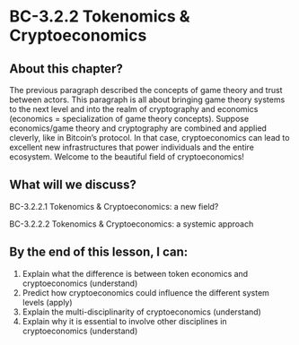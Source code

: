 # BC-3.2.2 Tokenomics & Cryptoeconomics

## About this chapter? 
The previous paragraph described the concepts of game theory and trust between actors. This paragraph is all about bringing game theory systems to the next level and into the realm of cryptography and economics (economics = specialization of game theory concepts). Suppose economics/game theory and cryptography are combined and applied cleverly, like in Bitcoin’s protocol. In that case, cryptoeconomics can lead to excellent new infrastructures that power individuals and the entire ecosystem. Welcome to the beautiful field of cryptoeconomics! 

## What will we discuss? 

BC-3.2.2.1 Tokenomics & Cryptoeconomics: a new field?

BC-3.2.2.2 Tokenomics & Cryptoeconomics: a systemic approach

## By the end of this lesson, I can:
1.	Explain what the difference is between token economics and cryptoeconomics (understand)
2.	Predict how cryptoeconomics could influence the different system levels (apply)
3.	Explain the multi-disciplinarity of cryptoeconomics (understand)
4.	Explain why it is essential to involve other disciplines in cryptoeconomics (understand)


